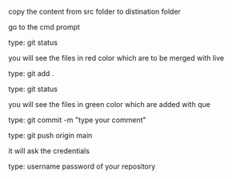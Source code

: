 copy the content from src folder to distination folder

go to the cmd prompt

type:
git status

you will see the files in red color which are to be merged with live

type:
git add .

type:
git status

you will see the files in green color which are added with que

type:
git commit -m "type your comment"

type:
git push origin main

it will ask the credentials

type:
username
password of your repository
